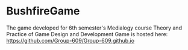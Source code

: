 # BushfireGame
The game developed for 6th semester's Medialogy course Theory and Practice of Game Design and Development
Game is hosted here: https://github.com/Group-609/Group-609.github.io
